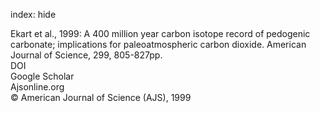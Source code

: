 index: hide

<div class="Citation">

  <div class="Citation-body">
    <div class="Citation-text">Ekart et al., 1999: A 400 million year carbon isotope record of pedogenic carbonate; implications for paleoatmospheric carbon dioxide. <span class="Article-journal">American Journal of Science, </span><span class="Article-volume">299, </span>805-827pp.</div>
    <div class="Citation-links">
      <div class="CitationLink" data-href="https://doi.org/10.2475/ajs.299.10.805">
        <div class="CitationLink-icon CitationLink-Doi"></div>
        <div class="CitationLink-text">DOI</div>
      </div>
      <div class="CitationLink" data-href="https://scholar.google.com/scholar?q=10.2475/ajs.299.10.805">
        <div class="CitationLink-icon CitationLink-Scholar"></div>
        <div class="CitationLink-text">Google Scholar</div>
      </div>
      <div class="CitationLink" data-href="http://www.ajsonline.org/search?submit=yes&submit=Submit&pubdate_year=1999&volume=299&firstpage=805&doi=&author1=&author2=&title=&andorexacttitle=and&titleabstract=&andorexacttitleabs=and&fulltext=&andorexactfulltext=and&fmonth=&fyear=&tmonth=&tyear=&format=standard&hits=10&sortspec=relevance&submit=yes">
        <div class="CitationLink-icon CitationLink-Publisher"></div>
        <div class="CitationLink-text">Ajsonline.org</div>
      </div>
    </div>
  </div>
</div>


<div class="Citation-copy">
&copy; American Journal of Science (AJS), 1999
</div>